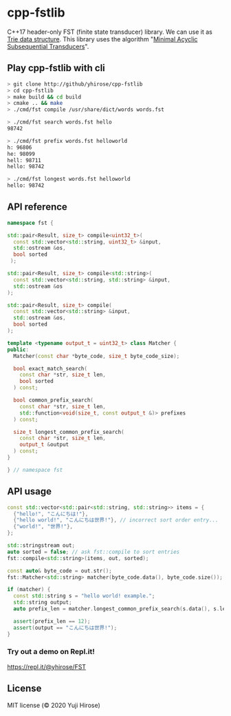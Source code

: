 # cpp-fstlib

C++17 header-only FST (finite state transducer) library.
We can use it as [Trie data structure](https://en.wikipedia.org/wiki/Trie).
This library uses the algorithm "[Minimal Acyclic Subsequential Transducers](http://citeseerx.ist.psu.edu/viewdoc/download?doi=10.1.1.24.3698&rep=rep1&type=pdf)".

## Play cpp-fstlib with cli

```bash
> git clone http://github/yhirose/cpp-fstlib
> cd cpp-fstlib
> make build && cd build
> cmake .. && make
> ./cmd/fst compile /usr/share/dict/words words.fst

> ./cmd/fst search words.fst hello
98742

> ./cmd/fst prefix words.fst helloworld
h: 96806
he: 98099
hell: 98711
hello: 98742

> ./cmd/fst longest words.fst helloworld
hello: 98742
```

## API reference

```cpp
namespace fst {

std::pair<Result, size_t> compile<uint32_t>(
  const std::vector<std::string, uint32_t> &input,
  std::ostream &os,
  bool sorted
 );

std::pair<Result, size_t> compile<std::string>(
  const std::vector<std::string, std::string> &input,
  std::ostream &os
);

std::pair<Result, size_t> compile(
  const std::vector<std::string> &input,
  std::ostream &os,
  bool sorted
);

template <typename output_t = uint32_t> class Matcher {
public:
  Matcher(const char *byte_code, size_t byte_code_size);

  bool exact_match_search(
    const char *str, size_t len,
    bool sorted
  ) const;

  bool common_prefix_search(
    const char *str, size_t len,
    std::function<void(size_t, const output_t &)> prefixes
  ) const;

  size_t longest_common_prefix_search(
    const char *str, size_t len,
    output_t &output
  ) const;
}

} // namespace fst
```

## API usage

```cpp
const std::vector<std::pair<std::string, std::string>> items = {
  {"hello!", "こんにちは!"},
  {"hello world!", "こんにちは世界!"}, // incorrect sort order entry...
  {"world!", "世界!"},
};

std::stringstream out;
auto sorted = false; // ask fst::compile to sort entries
fst::compile<std::string>(items, out, sorted);

const auto& byte_code = out.str();
fst::Matcher<std::string> matcher(byte_code.data(), byte_code.size());

if (matcher) {
  const std::string s = "hello world! example.";
  std::string output;
  auto prefix_len = matcher.longest_common_prefix_search(s.data(), s.length(), output);

  assert(prefix_len == 12);
  assert(output == "こんにちは世界!");
}
```

### Try out a demo on Repl.it!

https://repl.it/@yhirose/FST

License
-------

MIT license (© 2020 Yuji Hirose)
